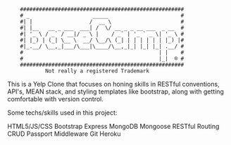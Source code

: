         ####################################################
        # _                    _____                       #
        #| |                  /  __ \                      #
        #| |__   __ _ ___  ___| /  \/ __ _ _ __ ___  _ __  #
        #| '_ \ / _` / __|/ _ \ |    / _` | '_ ` _ \| '_ \ #
        #| |_) | (_| \__ \  __/ \__/\ (_| | | | | | | |_) |#
        #|_.__/ \__,_|___/\___|\____/\__,_|_| |_| |_| .__/ #
        #                                           | |    #
        #                                           |_|  ® #
        ####################################################
                Not really a registered Trademark
                

This is a Yelp Clone that focuses on honing skills in RESTful conventions, API's, MEAN stack,
and styling templates like bootstrap, along with getting comfortable with 
version control.



Some techs/skills used in this project:

HTML5/JS/CSS
Bootstrap
Express
MongoDB
Mongoose
RESTful Routing
CRUD
Passport
Middleware
Git
Heroku
